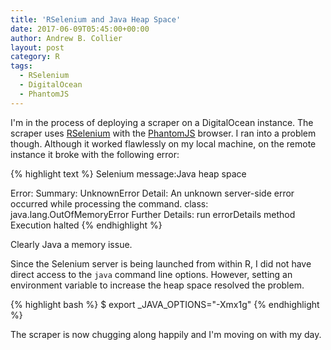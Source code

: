 ```yaml
---
title: 'RSelenium and Java Heap Space'
date: 2017-06-09T05:45:00+00:00
author: Andrew B. Collier
layout: post
category: R
tags:
  - RSelenium
  - DigitalOcean
  - PhantomJS
---
```

I'm in the process of deploying a scraper on a DigitalOcean instance. The scraper uses [RSelenium](http://ropensci.github.io/RSelenium/) with the [PhantomJS](http://phantomjs.org/) browser. I ran into a problem though. Although it worked flawlessly on my local machine, on the remote instance it broke with the following error:

{% highlight text %}
Selenium message:Java heap space

Error:   Summary: UnknownError
   Detail: An unknown server-side error occurred while processing the command.
   class: java.lang.OutOfMemoryError
   Further Details: run errorDetails method
Execution halted
{% endhighlight %}

Clearly Java a memory issue.

Since the Selenium server is being launched from within R, I did not have direct access to the `java` command line options. However, setting an environment variable to increase the heap space resolved the problem.

{% highlight bash %}
$ export _JAVA_OPTIONS="-Xmx1g"
{% endhighlight %}

The scraper is now chugging along happily and I'm moving on with my day.
